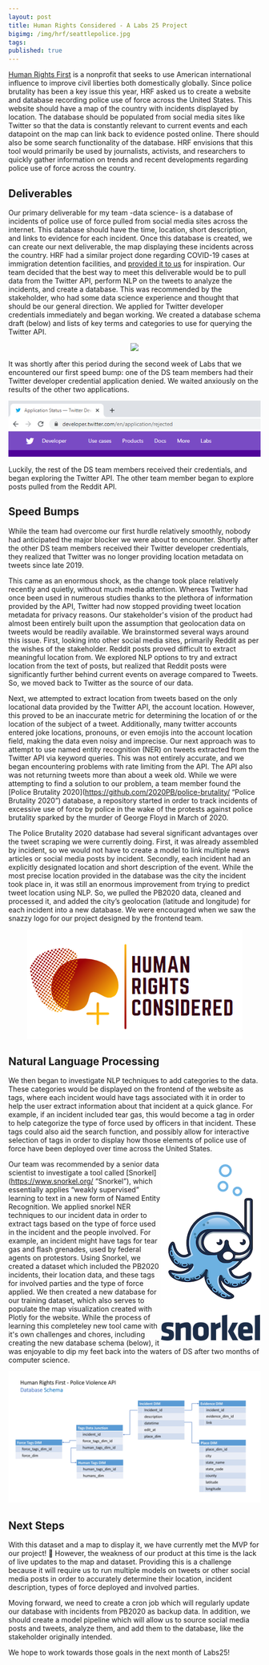 ```yaml
---
layout: post
title: Human Rights Considered - A Labs 25 Project
bigimg: /img/hrf/seattlepolice.jpg
tags: 
published: true
---
```


[Human Rights First](<https://www.humanrightsfirst.org/> "Human Rights First") is a nonprofit that seeks to use American international influence to improve civil liberties both domestically globally. 
Since police brutality has been a key issue this year, HRF asked us to create a website and database recording police use of force across the United States. This website should have a map of the country with incidents displayed by location.
The database should be populated from social media sites like Twitter so that the data is constantly relevant to current events and each datapoint on the map can link back to evidence posted online. There should also be some search functionality of the database. 
HRF envisions that this tool would primarily be used by journalists, activists, and researchers to quickly gather information on trends and recent developments regarding police use of force across the country. 

## Deliverables

Our primary deliverable for my team -data science- is a database of incidents of police use of force pulled from social media sites across the internet. This database should have the time, location, short description, and links to evidence for each incident. 
Once this database is created, we can create our next deliverable, the map displaying these incidents across the country. HRF had a similar project done regarding COVID-19 cases at immigration detention facilities, and [provided it to us](<http://www.detainedindanger.org/> "Detained in Danger") for inspiration. 
Our team decided that the best way to meet this deliverable would be to pull data from the Twitter API, perform NLP on the tweets to analyze the incidents, and create a database. This was recommended by the stakeholder, who had some data science experience and thought that should be our general direction. 
We applied for Twitter developer credentials immediately and began working. We created a database schema draft (below) and lists of key terms and categories to use for querying the Twitter API. 

<p align="center">
  <img src="/img/hrf/dbschema1.jpg"/>
</p>

It was shortly after this period during the second week of Labs that we encountered our first speed bump: one of the DS team members had their Twitter developer credential application denied. We waited anxiously on the results of the other two applications.

<p align="left">
  <img src="/img/hrf/twittersad.png"/>
</p>

Luckily, the rest of the DS team members received their credentials, and began exploring the Twitter API. The other team member began to explore posts pulled from the Reddit API. 

## Speed Bumps

While the team had overcome our first hurdle relatively smoothly, nobody had anticipated the major blocker we were about to encounter. Shortly after the other DS team members received their Twitter developer credentials, they realized that Twitter was no longer providing location metadata on tweets since late 2019. 

This came as an enormous shock, as the change took place relatively recently and quietly, without much media attention. Whereas Twitter had once been used in numerous studies thanks to the plethora of information provided by the API, Twitter had now stopped providing tweet location metadata for privacy reasons. Our stakeholder's vision of the product had almost been entirely built upon the assumption that geolocation data on tweets would be readily available. 
We brainstormed several ways around this issue. First, looking into other social media sites, primarily Reddit as per the wishes of the stakeholder. Reddit posts proved difficult to extract meaningful location from. We explored NLP options to try and extract location from the text of posts, but realized that Reddit posts were significantly further behind current events on average compared to Tweets. So, we moved back to Twitter as the source of our data. 

Next, we attempted to extract location from tweets based on the only locational data provided by the Twitter API, the account location. However, this proved to be an inaccurate metric for determining the location of or the location of the subject of a tweet. Additionally, many twitter accounts entered joke locations, pronouns, or even emojis into the account location field, making the data even noisy and imprecise. 
Our next approach was to attempt to use named entity recognition (NER) on tweets extracted from the Twitter API via keyword queries. This was not entirely accurate, and we began encountering problems with rate limiting from the API. The API also was not returning tweets more than about a week old. 
While we were attempting to find a solution to our problem, a team member found the [Police Brutality 2020](<https://github.com/2020PB/police-brutality/> “Police Brutality 2020”) database, a repository started in order to track incidents of excessive use of force by police in the wake of the protests against police brutality sparked by the murder of George Floyd in March of 2020. 

The Police Brutality 2020 database had several significant advantages over the tweet scraping we were currently doing. First, it was already assembled by incident, so we would not have to create a model to link multiple news articles or social media posts by incident. Secondly, each incident had an explicitly designated location and short description of the event. While the most precise location provided in the database was the city the incident took place in, it was still an enormous improvement from trying to predict tweet location using NLP. So, we pulled the PB2020 data, cleaned and processed it, and added the city’s geolocation (latitude and longitude) for each incident into a new database. We were encouraged when we saw the snazzy logo for our project designed by the frontend team. 

<p align="center">
  <img src="/img/hrf/logo.png"/>
</p>

## Natural Language Processing

We then began to investigate NLP techniques to add categories to the data. These categories would be displayed on the frontend of the website as tags, where each incident would have tags associated with it in order to help the user extract information about that incident at a quick glance. For example, if an incident included tear gas, this would become a tag in order to help categorize the type of force used by officers in that incident. These tags could also aid the search function, and possibly allow for interactive selection of tags in order to display how those elements of police use of force have been deployed over time across the United States. 

<img align="right" width="200" height="370" src="/img/hrf/snorkel.png" />

Our team was recommended by a senior data scientist to investigate a tool called [Snorkel](<https://www.snorkel.org/> “Snorkel”), which essentially applies “weakly supervised” learning to text in a new form of Named Entity Recognition. We applied snorkel NER techniques to our incident data in order to extract tags based on the type of force used in the incident and the people involved. For example, an incident might have tags for tear gas and flash grenades, used by federal agents on protestors. Using Snorkel, we created a dataset which included the PB2020 incidents, their location data, and these tags for involved parties and the type of force applied. We then created a new database for our training dataset, which also serves to populate the map visualization created with Plotly for the website. While the process of learning this completeley new tool came with it's own challenges and chores, including creating the new database schema (below), it was enjoyable to dip my feet back into the waters of DS after two months of computer science. 

<p align="center">
  <img src="/img/hrf/dbschema2.jpg"/>
</p>

## Next Steps

With this dataset and a map to display it, we have currently met the MVP for our project! 🎉 
However, the weakness of our product at this time is the lack of live updates to the map and dataset. Providing this is a challenge because it will require us to run multiple models on tweets or other social media posts in order to accurately determine their location, incident description, types of force deployed and involved parties. 

Moving forward, we need to create a cron job which will regularly update our database with incidents from PB2020 as backup data. In addition, we should create a model pipeline which will allow us to source social media posts and tweets, analyze them, and add them to the database, like the stakeholder originally intended. 

We hope to work towards those goals in the next month of Labs25!



